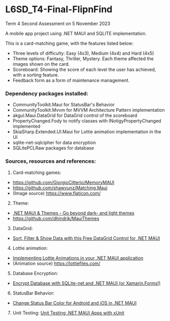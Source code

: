 # L6SD_T4-Final-FlipnFind
Term 4 Second Assessment on 5 November 2023

A mobile app project using .NET MAUI and SQLITE implementation.

This is a card-matching game, with the features listed below:
- Three levels of difficulty: Easy (4x3), Medium (4x4) and Hard (4x5)
- Theme options: Fantasy, Thriller, Mystery. Each theme affected the images shown on the card.
- Scoreboard: Showing the score of each level the user has achieved, with a sorting feature.
- Feedback form as a form of maintenance management.

### Dependency packages installed:
- CommunityToolkit.Maui for StatusBar's Behavior
- CommunityToolkit.Mvvm for MVVM Architecture Pattern implementation
- akgul.Maui.DataGrid for DataGrid control of the scoreboard
- PropertyChanged.Fody to notify classes with INotigyPropertyChanged implemented
- SkiaSharp.Extended.UI.Maui for Lottie animation implementation in the UI
- sqlite-net-sqlcipher for data encryption
- SQLitePCLRaw packages for database

### Sources, resources and references:
1. Card-matching games:
- https://github.com/GiorgioCitterio/MemoryMAUI
- https://github.com/shawyunz/Matching.Maui
- (Image source) https://www.flaticon.com/
2. Theme:
  - [.NET MAUI & Themes - Go beyond dark- and light themes](https://youtu.be/0cY8iCz50fI)
  - https://github.com/dhindrik/MauiThemes
3. DataGrid:
- [Sort, Filter & Show Data with this Free DataGrid Control for .NET MAUI](https://youtu.be/ERQMKw26zrs)
4. Lottie animation:
  - [Implementing Lottie Animations in your .NET MAUI application](https://cedricgabrang.medium.com/implementing-lottie-animations-in-your-net-maui-application-62bd484af651)
  - (Animation source) https://lottiefiles.com/
5. Database Encryption:
- [Encrypt Database with SQLite-net and .NET MAUI (or Xamarin.Forms!)](https://youtu.be/O1UQfoh4710)
6. StatusBar Behavior:
  - [Change Status Bar Color for Android and iOS in .NET MAUI](https://www.youtube.com/watch?v=dWj0PdImH10)
  7. Unit Testing:
  [Unit Testing .NET MAUI Apps with xUnit](https://youtu.be/C9vIDLQwc7M)
